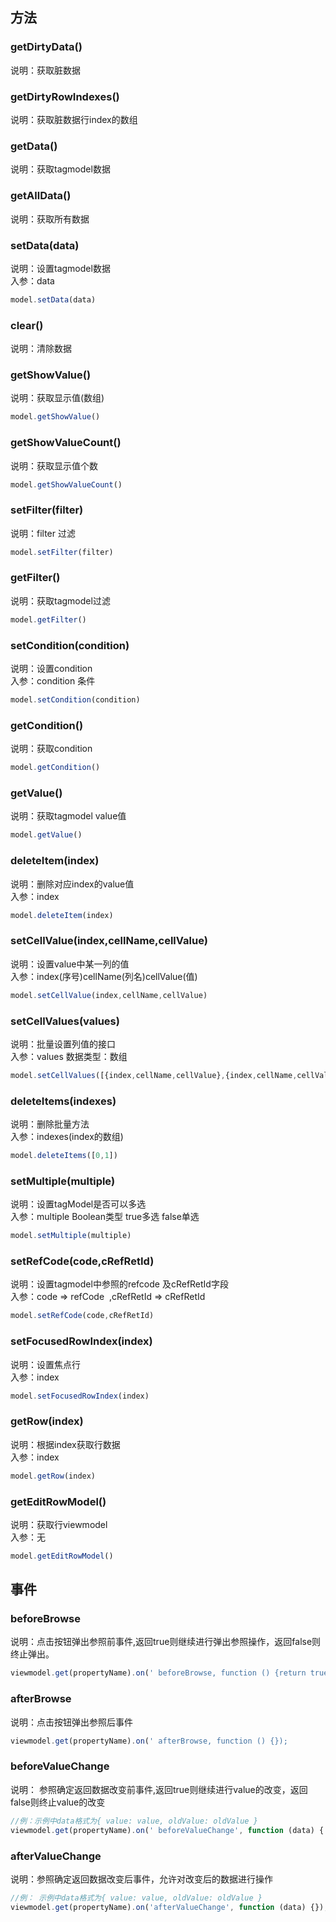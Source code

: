 <a name="uyQcV"></a>
## 方法
<a name="RpJJb"></a>
### getDirtyData()
说明：获取脏数据

<a name="EGeUx"></a>
### getDirtyRowIndexes()
说明：获取脏数据行index的数组

<a name="ryW41"></a>
### getData()
说明：获取tagmodel数据

<a name="Tx2S2"></a>
### getAllData()
说明：获取所有数据

<a name="0ffKS"></a>
### setData(data)
说明：设置tagmodel数据<br />入参：data
```javascript
model.setData(data)
```

<a name="rmpb2"></a>
### clear()
说明：清除数据

<a name="kM7z4"></a>
### getShowValue()
说明：获取显示值(数组)
```javascript
model.getShowValue()
```

<a name="dTqru"></a>
### getShowValueCount()
说明：获取显示值个数
```javascript
model.getShowValueCount()
```

<a name="oN3lX"></a>
### setFilter(filter)
说明：filter 过滤
```javascript
model.setFilter(filter)
```

<a name="AtFg8"></a>
### getFilter()
说明：获取tagmodel过滤
```javascript
model.getFilter()
```

<a name="ZG0a6"></a>
### setCondition(condition)
说明：设置condition<br />入参：condition 条件
```javascript
model.setCondition(condition)
```

<a name="6ddG9"></a>
### getCondition()
说明：获取condition
```javascript
model.getCondition()
```

<a name="sIRlC"></a>
### getValue()
说明：获取tagmodel  value值
```javascript
model.getValue()
```

<a name="VLbeP"></a>
### deleteItem(index)
说明：删除对应index的value值<br />入参：index
```javascript
model.deleteItem(index)
```

<a name="VB4MU"></a>
### setCellValue(index,cellName,cellValue)
说明：设置value中某一列的值<br />入参：index(序号)cellName(列名)cellValue(值)
```javascript
model.setCellValue(index,cellName,cellValue)
```

<a name="A8hIO"></a>
### setCellValues(values)
说明：批量设置列值的接口<br />入参：values  数据类型：数组
```javascript
model.setCellValues([{index,cellName,cellValue},{index,cellName,cellValue}])
```

<a name="umK7e"></a>
### deleteItems(indexes)
说明：删除批量方法<br />入参：indexes(index的数组)
```javascript
model.deleteItems([0,1])
```

<a name="Kjxtb"></a>
### setMultiple(multiple)
说明：设置tagModel是否可以多选<br />入参：multiple Boolean类型 true多选  false单选
```javascript
model.setMultiple(multiple)
```

<a name="HzjwI"></a>
### setRefCode(code,cRefRetId)

说明：设置tagmodel中参照的refcode 及cRefRetId字段<br />
入参：code => refCode  ,cRefRetId => cRefRetId
```javascript
model.setRefCode(code,cRefRetId)
```
 
<a name="J32sV"></a>
### setFocusedRowIndex(index)
说明：设置焦点行<br />入参：index
```javascript
model.setFocusedRowIndex(index)
```

<a name="0ex00"></a>
### getRow(index)
说明：根据index获取行数据<br />入参：index
```javascript
model.getRow(index)
```

<a name="iIlXb"></a>
### getEditRowModel()
说明：获取行viewmodel<br />入参：无
```javascript
model.getEditRowModel()
```

<a name="DCsQT"></a>
## 事件
<a name="sfA2S"></a>
### beforeBrowse
说明：点击按钮弹出参照前事件,返回true则继续进行弹出参照操作，返回false则终止弹出。
```javascript
viewmodel.get(propertyName).on(' beforeBrowse, function () {return true;});
```

<a name="uHURC"></a>
### afterBrowse
说明：点击按钮弹出参照后事件
```javascript
viewmodel.get(propertyName).on(' afterBrowse, function () {});
```

<a name="y580l"></a>
### beforeValueChange
说明： 参照确定返回数据改变前事件,返回true则继续进行value的改变，返回false则终止value的改变

```javascript
//例：示例中data格式为{ value: value, oldValue: oldValue }
viewmodel.get(propertyName).on(' beforeValueChange', function (data) {    return true;  });
```

<a name="Z3rzI"></a>
### afterValueChange
说明：参照确定返回数据改变后事件，允许对改变后的数据进行操作

```javascript
//例： 示例中data格式为{ value: value, oldValue: oldValue }
viewmodel.get(propertyName).on('afterValueChange', function (data) {});
```